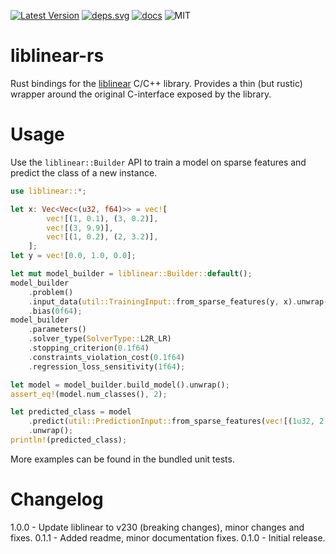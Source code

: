 [![Latest Version]][crates.io]
[![deps.svg]][deps]
[![docs]][docs.rs]
![MIT]

# liblinear-rs
Rust bindings for the [liblinear](https://github.com/cjlin1/liblinear) C/C++ library.
Provides a thin (but rustic) wrapper around the original C-interface exposed by the library.


# Usage
Use the `liblinear::Builder` API to train a model on sparse features and
predict the class of a new instance.


```rust
use liblinear::*;

let x: Vec<Vec<(u32, f64)>> = vec![
        vec![(1, 0.1), (3, 0.2)],
        vec![(3, 9.9)],
        vec![(1, 0.2), (2, 3.2)],
    ];
let y = vec![0.0, 1.0, 0.0];

let mut model_builder = liblinear::Builder::default();
model_builder
    .problem()
    .input_data(util::TrainingInput::from_sparse_features(y, x).unwrap())
    .bias(0f64);
model_builder
    .parameters()
    .solver_type(SolverType::L2R_LR)
    .stopping_criterion(0.1f64)
    .constraints_violation_cost(0.1f64)
    .regression_loss_sensitivity(1f64);

let model = model_builder.build_model().unwrap();
assert_eq!(model.num_classes(), 2);

let predicted_class = model
    .predict(util::PredictionInput::from_sparse_features(vec![(1u32, 2.2f64)]).unwrap())
    .unwrap();
println!(predicted_class);
```

More examples can be found in the bundled unit tests.


# Changelog
1.0.0 - Update liblinear to v230 (breaking changes), minor changes and fixes.
0.1.1 - Added readme, minor documentation fixes.
0.1.0 - Initial release.


[Latest Version]: https://img.shields.io/crates/v/liblinear.svg
[crates.io]: https://crates.io/crates/liblinear
[MIT]: https://img.shields.io/badge/license-MIT-blue.svg
[docs]: https://docs.rs/liblinear/badge.svg
[docs.rs]: https://docs.rs/crate/liblinear/
[deps]: https://deps.rs/repo/github/shademe/liblinear-rs
[deps.svg]: https://deps.rs/repo/github/shademe/liblinear-rs/status.svg